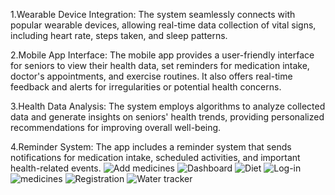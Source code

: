 1.Wearable Device Integration: The system seamlessly connects with popular wearable devices, allowing real-time data collection of vital signs, including heart rate, steps taken, and sleep patterns.

2.Mobile App Interface: The mobile app provides a user-friendly interface for seniors to view their health data, set reminders for medication intake, doctor's appointments, and exercise routines. It also offers real-time feedback and alerts for irregularities or potential health concerns.

3.Health Data Analysis: The system employs algorithms to analyze collected data and generate insights on seniors' health trends, providing personalized recommendations for improving overall well-being.

4.Reminder System: The app includes a reminder system that sends notifications for medication intake, scheduled activities, and important health-related events.
![Add medicines](https://github.com/HiteshPatil2708/KratinSoftwareSolutionsAssingment/assets/118881830/3bee9daa-cbc7-4823-8688-f9a54e6df760)
![Dashboard](https://github.com/HiteshPatil2708/KratinSoftwareSolutionsAssingment/assets/118881830/62fb44fb-0e9c-435d-9537-c5f0040a68cc)
![Diet](https://github.com/HiteshPatil2708/KratinSoftwareSolutionsAssingment/assets/118881830/c777cc83-912b-4b44-a872-7c1e9a3da48d)
![Log-in](https://github.com/HiteshPatil2708/KratinSoftwareSolutionsAssingment/assets/118881830/ea262569-cf14-4cfb-87e1-f93cf7f57598)
![medicines](https://github.com/HiteshPatil2708/KratinSoftwareSolutionsAssingment/assets/118881830/b0977186-b445-4fd5-ae9c-6d0fa0176831)
![Registration](https://github.com/HiteshPatil2708/KratinSoftwareSolutionsAssingment/assets/118881830/338fb408-73e2-4e76-a75e-60cd81a1316b)
![Water tracker](https://github.com/HiteshPatil2708/KratinSoftwareSolutionsAssingment/assets/118881830/411ff239-3086-470c-99a0-912a32eb7fc7)
